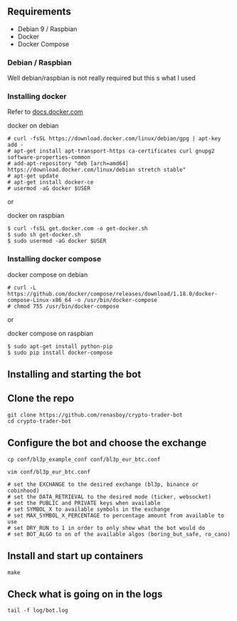 ## Requirements

- Debian 9 / Raspbian
- Docker
- Docker Compose

### Debian / Raspbian

Well debian/raspbian is not really required but this s what I used

### Installing docker

Refer to [docs.docker.com](https://docs.docker.com)

docker on debian

```shell
# curl -fsSL https://download.docker.com/linux/debian/gpg | apt-key add -
# apt-get install apt-transport-https ca-certificates curl gnupg2 software-properties-common
# add-apt-repository "deb [arch=amd64] https://download.docker.com/linux/debian stretch stable"
# apt-get update
# apt-get install docker-ce
# usermod -aG docker $USER
```

or

docker on raspbian

```shell
$ curl -fsSL get.docker.com -o get-docker.sh
$ sudo sh get-docker.sh
$ sudo usermod -aG docker $USER
```


### Installing docker compose

docker compose on debian

```shell
# curl -L https://github.com/docker/compose/releases/download/1.18.0/docker-compose-Linux-x86_64 -o /usr/bin/docker-compose
# chmod 755 /usr/bin/docker-compose
```

or

docker compose on raspbian

```shell
$ sudo apt-get install python-pip
$ sudo pip install docker-compose
```

## Installing and starting the bot


## Clone the repo

```shell
git clone https://github.com/renasboy/crypto-trader-bot
cd crypto-trader-bot
```

## Configure the bot and choose the exchange
```shell
cp conf/bl3p_example_conf conf/bl3p_eur_btc.conf

vim conf/bl3p_eur_btc.conf

# set the EXCHANGE to the desired exchange (bl3p, binance or cobinhood)
# set the DATA_RETRIEVAL to the desired mode (ticker, websocket)
# set the PUBLIC and PRIVATE keys when available
# set SYMBOL_X to available symbols in the exchange
# set MAX_SYMBOL_X_PERCENTAGE to percentage amount from available to use
# set DRY_RUN to 1 in order to only show what the bot would do
# set BOT_ALGO to on of the available algos (boring_but_safe, ro_cano)
```

## Install and start up containers

```shell
make
```

## Check what is going on in the logs

```shell
tail -f log/bot.log
```

